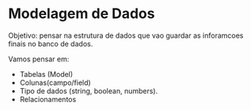 # Modelagem de Dados

Objetivo: pensar na estrutura de dados que vao guardar as inforamcoes finais no banco de dados.


Vamos pensar em:
- Tabelas (Model)
- Colunas(campo/field)
- Tipo de dados (string, boolean, numbers).
- Relacionamentos 

